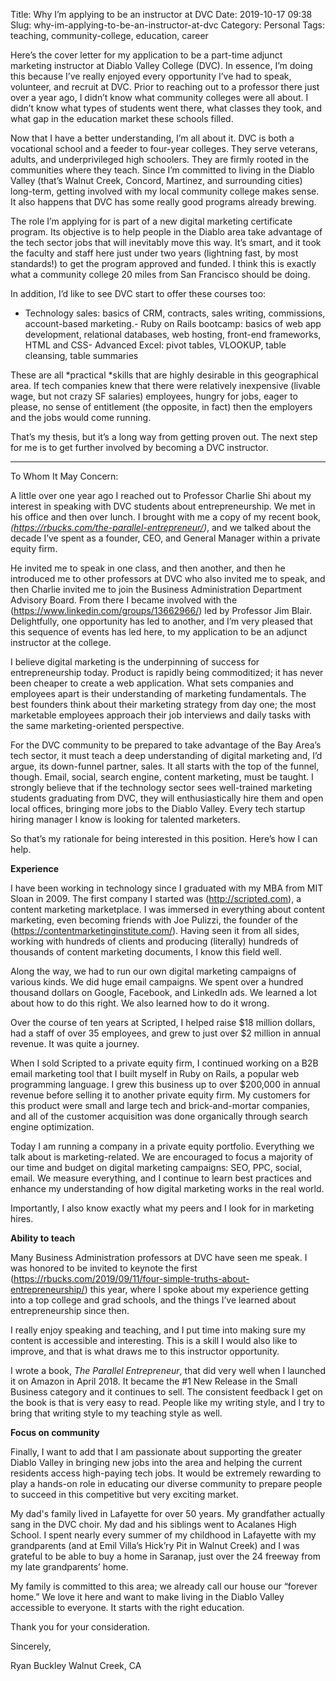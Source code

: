 Title: Why I’m applying to be an instructor at DVC
Date: 2019-10-17 09:38
Slug: why-im-applying-to-be-an-instructor-at-dvc
Category: Personal
Tags: teaching, community-college, education, career

Here’s the cover letter for my application to be a part-time adjunct marketing instructor at Diablo Valley College (DVC). In essence, I’m doing this because I’ve really enjoyed every opportunity I’ve had to speak, volunteer, and recruit at DVC. Prior to reaching out to a professor there just over a year ago, I didn’t know what community colleges were all about. I didn’t know what types of students went there, what classes they took, and what gap in the education market these schools filled. 

Now that I have a better understanding, I’m all about it. DVC is both a vocational school and a feeder to four-year colleges. They serve veterans, adults, and underprivileged high schoolers. They are firmly rooted in the communities where they teach. Since I’m committed to living in the Diablo Valley (that’s Walnut Creek, Concord, Martinez, and surrounding cities) long-term, getting involved with my local community college makes sense. It also happens that DVC has some really good programs already brewing. 

The role I’m applying for is part of a new digital marketing certificate program. Its objective is to help people in the Diablo area take advantage of the tech sector jobs that will inevitably move this way. It’s smart, and it took the faculty and staff here just under two years (lightning fast, by most standards!) to get the program approved and funded. I think this is exactly what a community college 20 miles from San Francisco should be doing.

In addition, I’d like to see DVC start to offer these courses too:

- Technology sales: basics of CRM, contracts, sales writing, commissions, account-based marketing.- Ruby on Rails bootcamp: basics of web app development, relational databases, web hosting, front-end frameworks, HTML and CSS- Advanced Excel: pivot tables, VLOOKUP, table cleansing, table summaries

These are all *practical *skills that are highly desirable in this geographical area. If tech companies knew that there were relatively inexpensive (livable wage, but not crazy SF salaries) employees, hungry for jobs, eager to please, no sense of entitlement (the opposite, in fact) then the employers and the jobs would come running. 

That’s my thesis, but it’s a long way from getting proven out. The next step for me is to get further involved by becoming a DVC instructor. 

---

To Whom It May Concern:

A little over one year ago I reached out to Professor Charlie Shi about my interest in speaking with DVC students about entrepreneurship. We met in his office and then over lunch. I brought with me a copy of my recent book, *(https://rbucks.com/the-parallel-entrepreneur/)*, and we talked about the decade I’ve spent as a founder, CEO, and General Manager within a private equity firm.

He invited me to speak in one class, and then another, and then he introduced me to other professors at DVC who also invited me to speak, and then Charlie invited me to join the Business Administration Department Advisory Board. From there I became involved with the (https://www.linkedin.com/groups/13662966/) led by Professor Jim Blair. Delightfully, one opportunity has led to another, and I’m very pleased that this sequence of events has led here, to my application to be an adjunct instructor at the college. 

I believe digital marketing is the underpinning of success for entrepreneurship today. Product is rapidly being commoditized; it has never been cheaper to create a web application. What sets companies and employees apart is their understanding of marketing fundamentals. The best founders think about their marketing strategy from day one; the most marketable employees approach their job interviews and daily tasks with the same marketing-oriented perspective. 

For the DVC community to be prepared to take advantage of the Bay Area’s tech sector, it must teach a deep understanding of digital marketing and, I’d argue, its down-funnel partner, sales. It all starts with the top of the funnel, though. Email, social, search engine, content marketing, must be taught. I strongly believe that if the technology sector sees well-trained marketing students graduating from DVC, they will enthusiastically hire them and open local offices, bringing more jobs to the Diablo Valley. Every tech startup hiring manager I know is looking for talented marketers. 

So that’s my rationale for being interested in this position. Here’s how I can help. 

**Experience**

I have been working in technology since I graduated with my MBA from MIT Sloan in 2009. The first company I started was (http://scripted.com), a content marketing marketplace. I was immersed in everything about content marketing, even becoming friends with Joe Pulizzi, the founder of the (https://contentmarketinginstitute.com/). Having seen it from all sides, working with hundreds of clients and producing (literally) hundreds of thousands of content marketing documents, I know this field well. 

Along the way, we had to run our own digital marketing campaigns of various kinds. We did huge email campaigns. We spent over a hundred thousand dollars on Google, Facebook, and LinkedIn ads. We learned a lot about how to do this right. We also learned how to do it wrong.

Over the course of ten years at Scripted, I helped raise $18 million dollars, had a staff of over 35 employees, and grew to just over $2 million in annual revenue. It was quite a journey. 

When I sold Scripted to a private equity firm, I continued working on a B2B email marketing tool that I built myself in Ruby on Rails, a popular web programming language. I grew this business up to over $200,000 in annual revenue before selling it to another private equity firm. My customers for this product were small and large tech and brick-and-mortar companies, and all of the customer acquisition was done organically through search engine optimization.

Today I am running a company in a private equity portfolio. Everything we talk about is marketing-related. We are encouraged to focus a majority of our time and budget on digital marketing campaigns: SEO, PPC, social, email. We measure everything, and I continue to learn best practices and enhance my understanding of how digital marketing works in the real world.

Importantly, I also know exactly what my peers and I look for in marketing hires.  

**Ability to teach**

Many Business Administration professors at DVC have seen me speak. I was honored to be invited to keynote the first (https://rbucks.com/2019/09/11/four-simple-truths-about-entrepreneurship/) this year, where I spoke about my experience getting into a top college and grad schools, and the things I’ve learned about entrepreneurship since then. 

I really enjoy speaking and teaching, and I put time into making sure my content is accessible and interesting. This is a skill I would also like to improve, and that is what draws me to this instructor opportunity. 

I wrote a book, *The Parallel Entrepreneur*, that did very well when I launched it on Amazon in April 2018. It became the #1 New Release in the Small Business category and it continues to sell. The consistent feedback I get on the book is that is very easy to read. People like my writing style, and I try to bring that writing style to my teaching style as well. 

**Focus on community**

Finally, I want to add that I am passionate about supporting the greater Diablo Valley in bringing new jobs into the area and helping the current residents access high-paying tech jobs. It would be extremely rewarding to play a hands-on role in educating our diverse community to prepare people to succeed in this competitive but very exciting market. 

My dad's family lived in Lafayette for over 50 years. My grandfather actually sang in the DVC choir. My dad and his siblings went to Acalanes High School. I spent nearly every summer of my childhood in Lafayette with my grandparents (and at Emil Villa’s Hick’ry Pit in Walnut Creek) and I was grateful to be able to buy a home in Saranap, just over the 24 freeway from my late grandparents’ home. 

My family is committed to this area; we already call our house our “forever home.” We love it here and want to make living in the Diablo Valley accessible to everyone. It starts with the right education. 

Thank you for your consideration.

Sincerely,

Ryan Buckley
Walnut Creek, CA